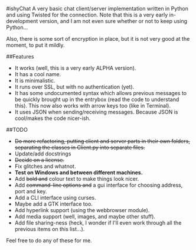 #ishyChat
A very basic chat client/server implementation written in Python and using Twisted for the connection.
Note that this is a very early in-development version, and I am not even sure whether or not to keep using Python...

Also, there is some sort of encryption in place, but it is not very good at the moment, to put it mildly.

##Features
* It works (well, this is a very early ALPHA version).
* It has a cool name.
* It is minimalistic.
* It runs over SSL, but with no authentication (yet).
* It has some undocumented syntax which allows previous messages to be quickly brought up in the entrybox (read the code to understand this). This now also works with arrow keys too (like in Terminal).
* It uses JSON when sending/receiving messages. Because JSON is cool/makes the code nicer-ish.

##TODO
* ~~Do more refactoring, putting client and server parts in their own folders, separating the classes in Client.py into separate files.~~
* Update/add docstrings
* ~~Decide on a license.~~
* Fix glitches and whatnot.
* **Test on Windows and between different machines.**
* Add ~~bold and~~ colour text to make things look nicer.
* Add ~~command-line options and~~ a gui interface for choosing address, port and key.
* Add a CLI interface using curses.
* Maybe add a GTK interface too.
* Add hyperlink support (using the webbrowser module).
* Add media support (well, images, and maybe other stuff).
* Add file sharing-ness (heck, I wonder if I'll even work through all the previous items on this list...).

Feel free to do any of these for me.
